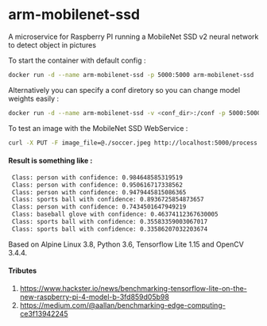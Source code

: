 # arm-mobilenet-ssd
A microservice for Raspberry PI running a MobileNet SSD v2 neural network to detect object in pictures 

To start the container with default config :
```bash
docker run -d --name arm-mobilenet-ssd -p 5000:5000 arm-mobilenet-ssd
```

Alternatively you can specify a conf diretory so you can change model weights easily :
```bash
docker run -d --name arm-mobilenet-ssd -v <conf_dir>:/conf -p 5000:5000 arm-mobilenet-ssd
```

To test an image with the MobileNet SSD WebService : 
```bash
curl -X PUT -F image_file=@./soccer.jpeg http://localhost:5000/process
```

#### Result is something like :
```bash
 Class: person with confidence: 0.984648585319519
 Class: person with confidence: 0.950616717338562
 Class: person with confidence: 0.9479445815086365
 Class: sports ball with confidence: 0.8936725854873657
 Class: person with confidence: 0.7434501647949219
 Class: baseball glove with confidence: 0.46374112367630005
 Class: sports ball with confidence: 0.35583359003067017
 Class: sports ball with confidence: 0.33586207032203674
```
 
Based on Alpine Linux 3.8, Python 3.6, Tensorflow Lite 1.15 and OpenCV 3.4.4.

#### Tributes
1. https://www.hackster.io/news/benchmarking-tensorflow-lite-on-the-new-raspberry-pi-4-model-b-3fd859d05b98 
2. https://medium.com/@aallan/benchmarking-edge-computing-ce3f13942245 

